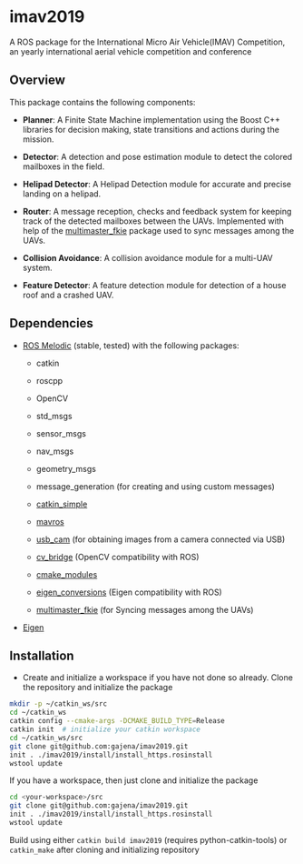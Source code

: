 # imav2019

A ROS package for the International Micro Air Vehicle(IMAV) Competition, an yearly international aerial vehicle competition and conference

## Overview

This package contains the following components:

* **Planner**: A Finite State Machine implementation using the Boost C++ libraries for decision making, state transitions and actions during the mission.

* **Detector**: A detection and pose estimation module to detect the colored mailboxes in the field.

* **Helipad Detector**: A Helipad Detection module for accurate and precise landing on a helipad.

* **Router**: A message reception, checks and feedback system for keeping track of the detected mailboxes between the UAVs. Implemented with help of the [multimaster_fkie](https://github.com/fkie/multimaster_fkie) package used to sync messages among the UAVs.

* **Collision Avoidance**: A collision avoidance module for a multi-UAV system.

* **Feature Detector**: A feature detection module for detection of a house roof and a crashed UAV.

## Dependencies

* [ROS Melodic](http://wiki.ros.org/melodic) (stable, tested) with the following packages:
  
  - catkin
  
  - roscpp
  
  - OpenCV
  
  - std_msgs
  
  - sensor_msgs
  
  - nav_msgs
  
  - geometry_msgs
  
  - message_generation (for creating and using custom messages)
  
  - [catkin_simple](https://github.com/catkin/catkin_simple)
  
  - [mavros](https://github.com/mavlink/mavros)
  
  - [usb_cam](https://github.com/ros-drivers/usb_cam.git) (for obtaining images from a camera connected via USB)
  
  - [cv_bridge](https://github.com/ros-perception/vision_opencv) (OpenCV compatibility with ROS)
  
  - [cmake_modules](https://github.com/ros/cmake_modules)
  
  - [eigen_conversions](https://github.com/ros/geometry) (Eigen compatibility with ROS)
  
  - [multimaster_fkie](https://github.com/fkie/multimaster_fkie) (for Syncing messages among the UAVs)

* [Eigen](http://eigen.tuxfamily.org/index.php?title=Main_Page)

## Installation

* Create and initialize a workspace if you have not done so already. Clone the repository and initialize the package

```bash
mkdir -p ~/catkin_ws/src
cd ~/catkin_ws
catkin config --cmake-args -DCMAKE_BUILD_TYPE=Release
catkin init  # initialize your catkin workspace
cd ~/catkin_ws/src
git clone git@github.com:gajena/imav2019.git
init . ./imav2019/install/install_https.rosinstall
wstool update
```

If you have a workspace, then just clone and initialize the package

```bash
cd <your-workspace>/src
git clone git@github.com:gajena/imav2019.git
init . ./imav2019/install/install_https.rosinstall
wstool update
```

Build using either `catkin build imav2019` (requires python-catkin-tools) or `catkin_make` after cloning and initializing repository


